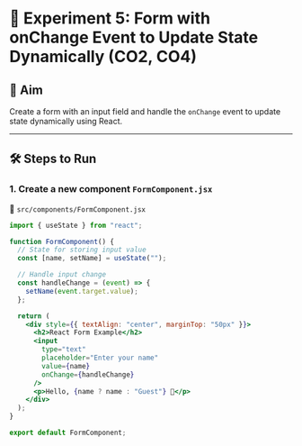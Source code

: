 # 📘 Experiment 5: Form with onChange Event to Update State Dynamically (CO2, CO4)

## 🎯 Aim  
Create a form with an input field and handle the `onChange` event to update state dynamically using React.

---

## 🛠 Steps to Run

### 1. Create a new component `FormComponent.jsx`  
📂 `src/components/FormComponent.jsx`
```jsx
import { useState } from "react";

function FormComponent() {
  // State for storing input value
  const [name, setName] = useState("");

  // Handle input change
  const handleChange = (event) => {
    setName(event.target.value);
  };

  return (
    <div style={{ textAlign: "center", marginTop: "50px" }}>
      <h2>React Form Example</h2>
      <input
        type="text"
        placeholder="Enter your name"
        value={name}
        onChange={handleChange}
      />
      <p>Hello, {name ? name : "Guest"} 👋</p>
    </div>
  );
}

export default FormComponent;
